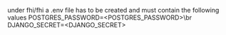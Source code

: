 under fhi/fhi a .env file has to be created and must contain the following values
POSTGRES_PASSWORD=<POSTGRES_PASSWORD>\br
DJANGO_SECRET=<DJANGO_SECRET>
